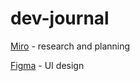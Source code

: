 # dev-journal

[Miro](https://miro.com/app/board/uXjVKOsrPS0=/) - research and planning

[Figma](https://www.figma.com/proto/k4QCXcDXb0VpLJg3cAsWW5/CSE-110-Work-documentation-prototype?node-id=7-5&starting-point-node-id=7%3A5&t=pIvHOYNGwyA0aXew-1) - UI design
